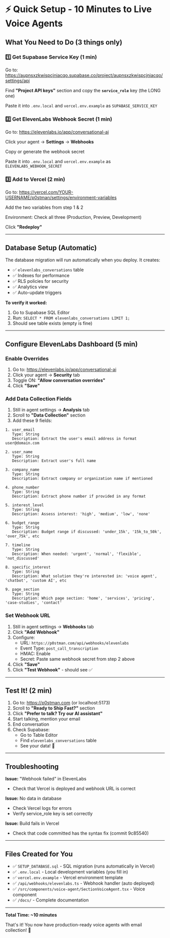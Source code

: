 # ⚡ Quick Setup - 10 Minutes to Live Voice Agents

## What You Need to Do (3 things only)

### 1️⃣ Get Supabase Service Key (1 min)

Go to: https://aupnsxzkwispcjniacqo.supabase.co/project/aupnsxzkwispcjniacqo/settings/api

Find **"Project API keys"** section and copy the **`service_role`** key (the LONG one)

Paste it into `.env.local` and `vercel.env.example` as `SUPABASE_SERVICE_KEY`

### 2️⃣ Get ElevenLabs Webhook Secret (1 min)

Go to: https://elevenlabs.io/app/conversational-ai

Click your agent → **Settings** → **Webhooks**

Copy or generate the webhook secret

Paste it into `.env.local` and `vercel.env.example` as `ELEVENLABS_WEBHOOK_SECRET`

### 3️⃣ Add to Vercel (2 min)

Go to: https://vercel.com/YOUR-USERNAME/p0stman/settings/environment-variables

Add the two variables from step 1 & 2

Environment: Check all three (Production, Preview, Development)

Click **"Redeploy"**

---

## Database Setup (Automatic)

The database migration will run automatically when you deploy. It creates:
- ✅ `elevenlabs_conversations` table
- ✅ Indexes for performance
- ✅ RLS policies for security
- ✅ Analytics view
- ✅ Auto-update triggers

**To verify it worked:**
1. Go to Supabase SQL Editor
2. Run: `SELECT * FROM elevenlabs_conversations LIMIT 1;`
3. Should see table exists (empty is fine)

---

## Configure ElevenLabs Dashboard (5 min)

### Enable Overrides

1. Go to: https://elevenlabs.io/app/conversational-ai
2. Click your agent → **Security** tab
3. Toggle ON: **"Allow conversation overrides"**
4. Click **"Save"**

### Add Data Collection Fields

1. Still in agent settings → **Analysis** tab
2. Scroll to **"Data Collection"** section
3. Add these 9 fields:

```
1. user_email
   Type: String
   Description: Extract the user's email address in format user@domain.com

2. user_name
   Type: String
   Description: Extract user's full name

3. company_name
   Type: String
   Description: Extract company or organization name if mentioned

4. phone_number
   Type: String
   Description: Extract phone number if provided in any format

5. interest_level
   Type: String
   Description: Assess interest: 'high', 'medium', 'low', 'none'

6. budget_range
   Type: String
   Description: Budget range if discussed: 'under_15k', '15k_to_50k', 'over_75k', etc

7. timeline
   Type: String
   Description: When needed: 'urgent', 'normal', 'flexible', 'not_discussed'

8. specific_interest
   Type: String
   Description: What solution they're interested in: 'voice agent', 'chatbot', 'custom AI', etc

9. page_section
   Type: String
   Description: Which page section: 'home', 'services', 'pricing', 'case-studies', 'contact'
```

### Set Webhook URL

1. Still in agent settings → **Webhooks** tab
2. Click **"Add Webhook"**
3. Configure:
   - URL: `https://p0stman.com/api/webhooks/elevenlabs`
   - Event Type: `post_call_transcription`
   - HMAC: Enable
   - Secret: Paste same webhook secret from step 2 above
4. Click **"Save"**
5. Click **"Test Webhook"** - should see ✅

---

## Test It! (2 min)

1. Go to: https://p0stman.com (or localhost:5173)
2. Scroll to **"Ready to Ship Fast?"** section
3. Click **"Prefer to talk? Try our AI assistant"**
4. Start talking, mention your email
5. End conversation
6. Check Supabase:
   - Go to Table Editor
   - Find `elevenlabs_conversations` table
   - See your data! 🎉

---

## Troubleshooting

**Issue:** "Webhook failed" in ElevenLabs
- Check that Vercel is deployed and webhook URL is correct

**Issue:** No data in database
- Check Vercel logs for errors
- Verify service_role key is set correctly

**Issue:** Build fails in Vercel
- Check that code committed has the syntax fix (commit 9c85540)

---

## Files Created for You

- ✅ `SETUP_DATABASE.sql` - SQL migration (runs automatically in Vercel)
- ✅ `.env.local` - Local development variables (you fill in)
- ✅ `vercel.env.example` - Vercel environment template
- ✅ `/api/webhooks/elevenlabs.ts` - Webhook handler (auto deployed)
- ✅ `/src/components/voice-agent/SectionVoiceAgent.tsx` - Voice component
- ✅ `/docs/` - Complete documentation

---

**Total Time: ~10 minutes**

That's it! You now have production-ready voice agents with email collection! 🚀
